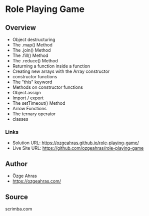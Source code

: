 # Role Playing Game

## Overview

- Object destructuring
- The .map() Method
- The .join() Method
- The .fill() Method
- The .reduce() Method
- Returning a function inside a function
- Creating new arrays with the Array constructor
- constructor functions
- The "this" keyword
- Methods on constructor functions
- Object.assign
- Import / export
- The setTimeout() Method
- Arrow Functions
- The ternary operator
- classes

### Links

- Solution URL: https://ozgeahras.github.io/role-playing-game/
- Live Site URL: https://github.com/ozgeahras/role-playing-game

## Author

- Özge Ahras
- https://ozgeahras.com/

## Source

scrimba.com
